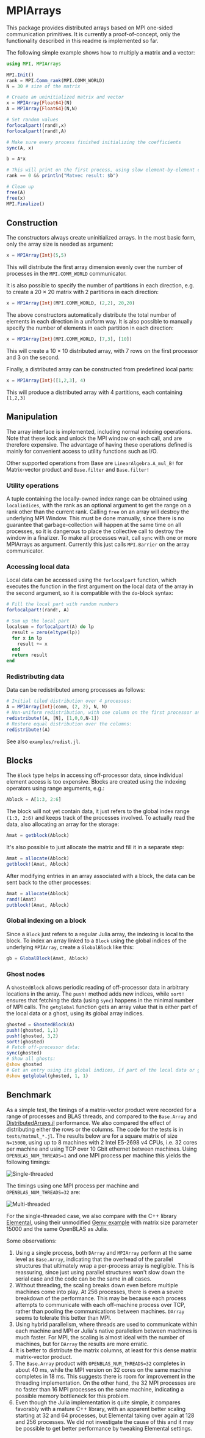# MPIArrays

This package provides distributed arrays based on MPI one-sided communication primitives.
It is currently a proof-of-concept, only the functionality described in this readme is implemented
so far.

The following simple example shows how to multiply a matrix and a vector:

```julia
using MPI, MPIArrays

MPI.Init()
rank = MPI.Comm_rank(MPI.COMM_WORLD)
N = 30 # size of the matrix

# Create an uninitialized matrix and vector
x = MPIArray{Float64}(N)
A = MPIArray{Float64}(N,N)

# Set random values
forlocalpart!(rand!,x)
forlocalpart!(rand!,A)

# Make sure every process finished initializing the coefficients
sync(A, x)

b = A*x

# This will print on the first process, using slow element-by-element communication, but that's OK to print to screen
rank == 0 && println("Matvec result: $b")

# Clean up
free(A)
free(x)
MPI.Finalize()
```

## Construction

The constructors always create uninitialized arrays. In the most basic form, only the array size is needed as argument:

```julia
x = MPIArray{Int}(5,5)
```

This will distribute the first array dimension evenly over the number of processes in the `MPI.COMM_WORLD` communicator.

It is also possible to specify the number of partitions in each direction, e.g. to
create a 20 × 20 matrix with 2 partitions in each direction:

```julia
x = MPIArray{Int}(MPI.COMM_WORLD, (2,2), 20,20)
```

The above constructors automatically distribute the total number of elements in each direction in a uniform way. It is also possible to manually specify the number of elements in each partition in each direction:

```julia
x = MPIArray{Int}(MPI.COMM_WORLD, [7,3], [10])
```

This will create a 10 × 10 distributed array, with 7 rows on the first processor and 3 on the second.

Finally, a distributed array can be constructed from predefined local parts:

```julia
x = MPIArray{Int}([1,2,3], 4)
```

This will produce a distributed array with 4 partitions, each containing `[1,2,3]`

## Manipulation

The array interface is implemented, including normal indexing operations. Note that these lock and unlock the MPI window on each call, and are therefore expensive. The advantage of having these operations defined is mainly for convenient access to utility functions such as I/O.

Other supported operations from Base are `LinearAlgebra.A_mul_B!` for Matrix-vector product and `Base.filter` and `Base.filter!`

### Utility operations

A tuple containing the locally-owned index range can be obtained using `localindices`, with the rank as an optional argument to get the range on a rank other than the current rank. Calling `free` on an array will destroy the underlying MPI Window. This must be done manually, since there is no guarantee that garbage-collection will happen at the same time on all processes, so it is dangerous to place the collective call to destroy the window in a finalizer. To make all processes wait, call `sync` with one or more MPIArrays as argument. Currently this just calls `MPI.Barrier` on the array communicator.

### Accessing local data

Local data can be accessed using the `forlocalpart` function, which executes the function in the first argument on the local data of the array in the second argument, so it is compatible with the `do`-block syntax:

```julia
# Fill the local part with random numbers
forlocalpart!(rand!, A)

# Sum up the local part
localsum = forlocalpart(A) do lp
  result = zero(eltype(lp))
  for x in lp
    result += x
  end
  return result
end
```

### Redistributing data

Data can be redistributed among processes as follows:

```julia
# Initial tiled distribution over 4 processes:
A = MPIArray{Int}(comm, (2, 2), N, N)
# Non-uniform redistribution, with one column on the first processor and the rest on the last:
redistribute!(A, [N], [1,0,0,N-1])
# Restore equal distribution over the columns:
redistribute!(A)
```
See also `examples/redist.jl`.

## Blocks

The `Block` type helps in accessing off-processor data, since individual element access is too expensive. Blocks are created using the indexing operators using range arguments, e.g.:

```julia
Ablock = A[1:3, 2:6]
```

The block will not yet contain data, it just refers to the global index range `(1:3, 2:6)` and keeps track of the processes involved. To actually read the data, also allocating an array for the storage:

```julia
Amat = getblock(Ablock)
```

It's also possible to just allocate the matrix and fill it in a separate step:

```julia
Amat = allocate(Ablock)
getblock!(Amat, Ablock)
```

After modifying entries in an array associated with a block, the data can be sent back to the other processes:

```julia
Amat = allocate(Ablock)
rand!(Amat)
putblock!(Amat, Ablock)
```

### Global indexing on a block

Since a `Block` just refers to a regular Julia array, the indexing is local to the block. To index an array linked to a `Block` using the global indices of the underlying `MPIArray`, create a `GlobalBlock` like this:

```julia
gb = GlobalBlock(Amat, Ablock)
```

### Ghost nodes

A `GhostedBlock` allows periodic reading of off-processor data in arbitrary locations in the array. The `push!` method adds new indices, while `sort!` ensures that fetching the data (using `sync`) happens in the minimal number of MPI calls. The `getglobal` function gets an array value that is either part of the local data or a ghost, using its global array indices.

```julia
ghosted = GhostedBlock(A)
push!(ghosted, 1,1)
push!(ghosted, 3,2)
sort!(ghosted)
# Fetch off-processor data:
sync(ghosted)
# Show all ghosts:
@show ghosted
# Get an entry using its global indices, if part of the local data or ghosts:
@show getglobal(ghosted, 1, 1)
```

## Benchmark

As a simple test, the timings of a matrix-vector product were recorded for a range of processes and BLAS threads, and compared to the `Base.Array` and [DistributedArrays.jl](https://github.com/JuliaParallel/DistributedArrays.jl) performance. We also compared the effect of distributing either the rows or the columns. The code for the tests is in `tests/matmul_*.jl`. The results below are for a square matrix of size `N=15000`, using up to 8 machines with 2 Intel E5-2698 v4 CPUs, i.e. 32 cores per machine and using TCP over 10 Gbit ethernet between machines. Using `OPENBLAS_NUM_THREADS=1` and one MPI process per machine this yields the following timings:

![Single-threaded](benchmarks/singlethread.svg "One thread per process")

The timings using one MPI process per machine and `OPENBLAS_NUM_THREADS=32` are:

![Multi-threaded](benchmarks/multithread.svg "32 threads per process")

For the single-threaded case, we also compare with the C++ library [Elemental](https://github.com/elemental/Elemental), using their unmodified [Gemv example](https://github.com/elemental/Elemental/blob/master/examples/blas_like/Gemv.cpp) with matrix size parameter 15000 and the same OpenBLAS as Julia.

Some observations:
1. Using a single process, both `DArray` and `MPIArray` perform at the same level as `Base.Array`, indicating that the overhead of the parallel structures that ultimately wrap a per-process array is negligible. This is reassuring, since just using parallel structures won't slow down the serial case and the code can be the same in all cases.
2. Without threading, the scaling breaks down even before multiple machines come into play. At 256 processes, there is even a severe breakdown of the performance. This may be because each process attempts to communicate with each off-machine process over TCP, rather than pooling the communications between machines. `DArray` seems to tolerate this better than MPI.
3. Using hybrid parallelism, where threads are used to communicate within each machine and MPI or Julia's native parallelism between machines is much faster. For MPI, the scaling is almost ideal with the number of machines, but for `DArray` the results are more erratic.
4. It is better to distribute the matrix columns, at least for this dense matrix matrix-vector product.
5. The `Base.Array` product with `OPENBLAS_NUM_THREADS=32` completes in about 40 ms, while the MPI version on 32 cores on the same machine completes in 18 ms. This suggests there is room for improvement in the threading implementation. On the other hand, the 32 MPI processes are no faster than 16 MPI processes on the same machine, indicating a possible memory bottleneck for this problem.
6. Even though the Julia implementation is quite simple, it compares favorably with a mature C++ library, with an apparent better scaling starting at 32 and 64 processes, but Elemental taking over again at 128 and 256 processes. We did not investigate the cause of this and it may be possible to get better performance by tweaking Elemental settings.